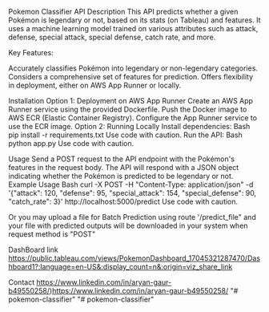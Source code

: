 Pokemon Classifier API
Description
This API predicts whether a given Pokémon is legendary or not, based on its stats (on Tableau) and features. It uses a machine learning model trained on various attributes such as attack, defense, special attack, special defense, catch rate, and more.

Key Features:

Accurately classifies Pokémon into legendary or non-legendary categories.
Considers a comprehensive set of features for prediction.
Offers flexibility in deployment, either on AWS App Runner or locally.

Installation
Option 1: Deployment on AWS App Runner
Create an AWS App Runner service using the provided Dockerfile.
Push the Docker image to AWS ECR (Elastic Container Registry).
Configure the App Runner service to use the ECR image.
Option 2: Running Locally
Install dependencies:
Bash
pip install -r requirements.txt
Use code with caution.
Run the API:
Bash
python app.py
Use code with caution.

Usage
Send a POST request to the API endpoint with the Pokémon's features in the request body.
The API will respond with a JSON object indicating whether the Pokémon is predicted to be legendary or not.
Example Usage
Bash
curl -X POST -H "Content-Type: application/json" -d '{"attack": 120, "defense": 95, "special_attack": 154, "special_defense": 90, "catch_rate": 3}' http://localhost:5000/predict
Use code with caution.

Or you may upload a file for Batch Prediction using route '/predict_file" and your file with predicted outputs will be downloaded in your system when request method is "POST"

DashBoard link
https://public.tableau.com/views/PokemonDashboard_17045321287470/Dashboard1?:language=en-US&:display_count=n&:origin=viz_share_link

Contact
https://www.linkedin.com/in/aryan-gaur-b49550258/)https://www.linkedin.com/in/aryan-gaur-b49550258/
"# pokemon-classifier" 
"# pokemon-classifier" 
